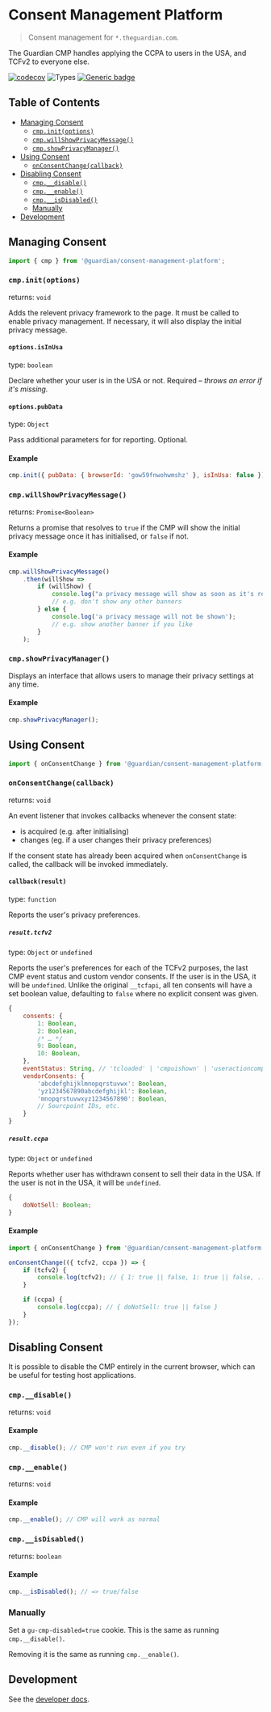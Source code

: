 # Consent Management Platform

> Consent management for `*.theguardian.com`.

The Guardian CMP handles applying the CCPA to users in the USA,
and TCFv2 to everyone else.

[![codecov](https://codecov.io/gh/guardian/consent-management-platform/branch/main/graph/badge.svg)](https://codecov.io/gh/guardian/consent-management-platform)
![Types](https://img.shields.io/npm/types/@guardian/consent-management-platform)
[![Generic badge](https://img.shields.io/badge/google-chat-259082.svg)](https://chat.google.com/room/AAAAhlhgDTU)

## Table of Contents

<!-- toc -->

- [Managing Consent](#managing-consent)
  * [`cmp.init(options)`](#cmpinitoptions)
  * [`cmp.willShowPrivacyMessage()`](#cmpwillshowprivacymessage)
  * [`cmp.showPrivacyManager()`](#cmpshowprivacymanager)
- [Using Consent](#using-consent)
  * [`onConsentChange(callback)`](#onconsentchangecallback)
- [Disabling Consent](#disabling-consent)
  * [`cmp.__disable()`](#cmp__disable)
  * [`cmp.__enable()`](#cmp__enable)
  * [`cmp.__isDisabled()`](#cmp__isdisabled)
  * [Manually](#manually)
- [Development](#development)

<!-- tocstop -->

## Managing Consent

```js
import { cmp } from '@guardian/consent-management-platform';
```

### `cmp.init(options)`

returns: `void`

Adds the relevent privacy framework to the page. It must be called to enable
privacy management.
If necessary, it will also display the initial privacy message.

#### `options.isInUsa`

type: `boolean`

Declare whether your user is in the USA or not. Required – *throws an error if
it's missing.*

#### `options.pubData`

type: `Object`

Pass additional parameters for for reporting. Optional.

#### Example

```js
cmp.init({ pubData: { browserId: 'gow59fnwohwmshz' }, isInUsa: false });
```

### `cmp.willShowPrivacyMessage()`

returns: `Promise<Boolean>`

Returns a promise that resolves to `true` if the CMP will show the initial
privacy message once it has initialised, or `false` if not.

#### Example

```js
cmp.willShowPrivacyMessage()
    .then(willShow =>
        if (willShow) {
            console.log("a privacy message will show as soon as it's ready");
            // e.g. don't show any other banners
        } else {
            console.log('a privacy message will not be shown');
            // e.g. show another banner if you like
        }
    );
```

### `cmp.showPrivacyManager()`

Displays an interface that allows users to manage
their privacy settings at any time.

#### Example

```js
cmp.showPrivacyManager();
```

## Using Consent

```js
import { onConsentChange } from '@guardian/consent-management-platform';
```

### `onConsentChange(callback)`

returns: `void`

An event listener that invokes callbacks whenever the consent state:

-   is acquired (e.g. after initialising)
-   changes (eg. if a user changes their privacy preferences)

If the consent state has already been acquired when `onConsentChange` is called,
the callback will be invoked immediately.

#### `callback(result)`

type: `function`

Reports the user's privacy preferences.

##### `result.tcfv2`

type: `Object` or `undefined`

Reports the user's preferences for each of the TCFv2 purposes, the last CMP
event status and custom vendor consents. If the user is in the USA, it will
be `undefined`. Unlike the original `__tcfapi`, all ten consents will have a set
boolean value, defaulting to `false` where no explicit consent was given.

```js
{
    consents: {
        1: Boolean,
        2: Boolean,
        /* … */
        9: Boolean,
        10: Boolean,
    },
    eventStatus: String, // 'tcloaded' | 'cmpuishown' | 'useractioncomplete'
    vendorConsents: {
        'abcdefghijklmnopqrstuvwx': Boolean,
        'yz1234567890abcdefghijkl': Boolean,
        'mnopqrstuvwxyz1234567890': Boolean,
        // Sourcpoint IDs, etc.
    }
}
```

##### `result.ccpa`

type: `Object` or `undefined`

Reports whether user has withdrawn consent to sell their data in the USA.
If the user is not in the USA, it will be `undefined`.

```js
{
    doNotSell: Boolean;
}
```

#### Example

```js
import { onConsentChange } from '@guardian/consent-management-platform';

onConsentChange(({ tcfv2, ccpa }) => {
    if (tcfv2) {
        console.log(tcfv2); // { 1: true || false, 1: true || false, ... }
    }

    if (ccpa) {
        console.log(ccpa); // { doNotSell: true || false }
    }
});
```

## Disabling Consent

It is possible to disable the CMP entirely in the current browser, which can be useful for testing host applications.

### `cmp.__disable()`

returns: `void`

#### Example

```js
cmp.__disable(); // CMP won't run even if you try
```

### `cmp.__enable()`

returns: `void`

#### Example

```js
cmp.__enable(); // CMP will work as normal
```

### `cmp.__isDisabled()`

returns: `boolean`

#### Example

```js
cmp.__isDisabled(); // => true/false
```

### Manually

Set a `gu-cmp-disabled=true` cookie. This is the same as running `cmp.__disable()`.

Removing it is the same as running `cmp.__enable()`.

## Development

See the [developer docs](docs/01-development-instructions.md).

